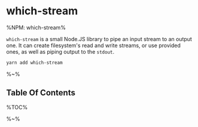 # which-stream

%NPM: which-stream%

`which-stream` is a small Node.JS library to pipe an input stream to an output one. It can create filesystem's read and write streams, or use provided ones, as well as piping output to the `stdout`.

```sh
yarn add which-stream
```

%~%

## Table Of Contents

%TOC%

%~%
